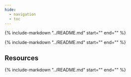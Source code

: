```yaml
---
hide:
  - navigation
  - toc
---
```


{% 
   include-markdown "../README.md"
   start="<!--header-start-->"
   end="<!--header-end-->"
%}

{% 
   include-markdown "../README.md"
   start="<!--intro-start-->"
   end="<!--intro-end-->"
%}

## Resources

{% 
   include-markdown "../README.md"
   start="<!--resources-start-->"
   end="<!--resources-end-->"
%}
